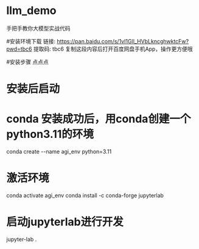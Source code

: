 # llm_demo
手把手教你大模型实战代码

#安装环境下载
链接: https://pan.baidu.com/s/1vI1Gll_HVbLkncghwktcFw?pwd=tbc6 提取码: tbc6 复制这段内容后打开百度网盘手机App，操作更方便哦

#安装步骤 点点点

# 安装后启动
# conda 安装成功后，用conda创建一个python3.11的环境
conda create --name agi_env python=3.11 
# 激活环境
conda activate agi_env
conda install -c conda-forge jupyterlab
# 启动jupyterlab进行开发
jupyter-lab .
